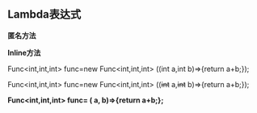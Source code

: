 ## Lambda表达式

**匿名方法**

**Inline方法**

Func<int,int,int> func=new Func<int,int,int> ((int a,int b)=>{return a+b;});

Func<int,int,int> func=new Func<int,int,int> ((~~int~~ a,~~int~~ b)=>{return a+b;});

**Func<int,int,int> func= ( a, b)=>{return a+b;};**

